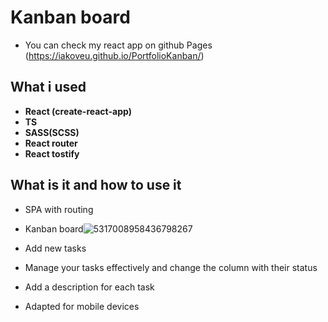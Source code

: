 # Kanban board
- You can check my react app on github Pages (https://iakoveu.github.io/PortfolioKanban/)
## What i used
- **React (create-react-app)**
- **TS**
- **SASS(SCSS)**
- **React router**
- **React tostify**
## What is it and how to use it
- SPA with routing
- Kanban board![5317008958436798267](https://github.com/user-attachments/assets/5695f3c9-ecd8-4794-b6bb-3f2762a9e5c7)

- Add new tasks
- Manage your tasks effectively and change the column with their status
- Add a description for each task
- Adapted for mobile devices
